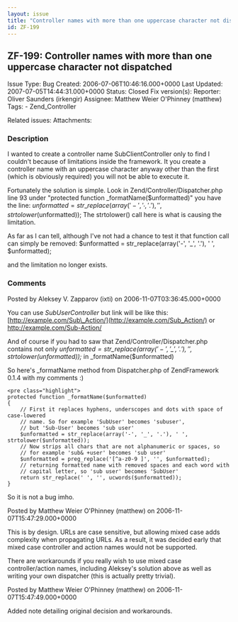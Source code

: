 ```yaml
---
layout: issue
title: "Controller names with more than one uppercase character not dispatched"
id: ZF-199
---
```


ZF-199: Controller names with more than one uppercase character not dispatched
------------------------------------------------------------------------------

 Issue Type: Bug Created: 2006-07-06T10:46:16.000+0000 Last Updated: 2007-07-05T14:44:31.000+0000 Status: Closed Fix version(s): 
 Reporter:  Oliver Saunders (irkengir)  Assignee:  Matthew Weier O'Phinney (matthew)  Tags: - Zend\_Controller
 
 Related issues: 
 Attachments: 
### Description

I wanted to create a controller name SubClientController only to find I couldn't because of limitations inside the framework. It you create a controller name with an uppercase character anyway other than the first (which is obviously required) you will not be able to execute it.

Fortunately the solution is simple. Look in Zend/Controller/Dispatcher.php line 93 under "protected function _formatName($unformatted)" you have the line: $unformatted = str\_replace(array('-', '_', '.'), ' ', strtolower($unformatted)); The strtolower() call here is what is causing the limitation.

As far as I can tell, although I've not had a chance to test it that function call can simply be removed: $unformatted = str\_replace(array('-', '\_', '.'), ' ', $unformatted);

and the limitation no longer exists.

 

 

### Comments

Posted by Aleksey V. Zapparov (ixti) on 2006-11-07T03:36:45.000+0000

You can use _SubUserController_ but link will be like this: [http://example.com/Sub\_Action/](http://example.com/Sub_Action/) or <http://example.com/Sub-Action/>

And of course if you had to saw that Zend/Controller/Dispatcher.php contains not only _$unformatted = str\_replace(array('-', '\_', '.'), ' ', strtolower($unformatted));_ in \_formatName($unformatted)

So here's \_formatName method from Dispatcher.php of ZendFramework 0.1.4 with my comments :)

 
    <pre class="highlight">
    protected function _formatName($unformatted)
    {
        // First it replaces hyphens, underscopes and dots with space of case-lowered
        // name. So for example 'SubUser' becomes 'subuser',
        // but 'Sub-User' becomes 'sub user'
        $unformatted = str_replace(array('-', '_', '.'), ' ', strtolower($unformatted));
        // Now strips all chars that are not alphanumeric or spaces, so
        // for example 'sub& +user' becomes 'sub user'
        $unformatted = preg_replace('[^a-z0-9 ]', '', $unformatted);
        // returning formatted name with removed spaces and each word with
        // capital letter, so 'sub user' becomes 'SubUser'
        return str_replace(' ', '', ucwords($unformatted));
    }


So it is not a bug imho.

 

 

Posted by Matthew Weier O'Phinney (matthew) on 2006-11-07T15:47:29.000+0000

This is by design. URLs are case sensitive, but allowing mixed case adds complexity when propagating URLs. As a result, it was decided early that mixed case controller and action names would not be supported.

There are workarounds if you really wish to use mixed case controller/action names, including Aleksey's solution above as well as writing your own dispatcher (this is actually pretty trivial).

 

 

Posted by Matthew Weier O'Phinney (matthew) on 2006-11-07T15:47:49.000+0000

Added note detailing original decision and workarounds.

 

 